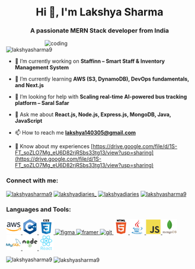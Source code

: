 <h1 align="center">Hi 👋, I'm Lakshya Sharma</h1>
<h3 align="center">A passionate MERN Stack developer from India</h3>
<img align="right" alt ="coding" width ="400" src="https://user-images.githubusercontent.com/74038190/212748830-4c709398-a386-4761-84d7-9e10b98fbe6e.gif">

<p align="left"> <img src="https://komarev.com/ghpvc/?username=lakshyasharma9&label=Profile%20views&color=0e75b6&style=flat" alt="lakshyasharma9" /> </p>

- 🔭 I’m currently working on **Staffinn – Smart Staff & Inventory Management System**

- 🌱 I’m currently learning **AWS (S3, DynamoDB), DevOps fundamentals, and Next.js**

- 🤝 I’m looking for help with **Scaling real-time AI-powered bus tracking platform – Saral Safar**

- 💬 Ask me about **React.js, Node.js, Express.js, MongoDB, Java, JavaScript**

- 📫 How to reach me **lakshya140305@gmail.com**

- 📄 Know about my experiences [https://drive.google.com/file/d/1S-FT_soZLO7Mg_eU6D82rjRSbs33tg13/view?usp=sharing](https://drive.google.com/file/d/1S-FT_soZLO7Mg_eU6D82rjRSbs33tg13/view?usp=sharing)

<h3 align="left">Connect with me:</h3>
<p align="left">
<a href="https://linkedin.com/in/lakshyasharma9" target="blank"><img align="center" src="https://raw.githubusercontent.com/rahuldkjain/github-profile-readme-generator/master/src/images/icons/Social/linked-in-alt.svg" alt="lakshyasharma9" height="30" width="40" /></a>
<a href="https://instagram.com/lakshyadiaries_" target="blank"><img align="center" src="https://raw.githubusercontent.com/rahuldkjain/github-profile-readme-generator/master/src/images/icons/Social/instagram.svg" alt="lakshyadiaries_" height="30" width="40" /></a>
<a href="https://www.youtube.com/c/lakshyadiaries" target="blank"><img align="center" src="https://raw.githubusercontent.com/rahuldkjain/github-profile-readme-generator/master/src/images/icons/Social/youtube.svg" alt="lakshyadiaries" height="30" width="40" /></a>
<a href="https://www.leetcode.com/lakshyasharma9" target="blank"><img align="center" src="https://raw.githubusercontent.com/rahuldkjain/github-profile-readme-generator/master/src/images/icons/Social/leet-code.svg" alt="lakshyasharma9" height="30" width="40" /></a>
</p>

<h3 align="left">Languages and Tools:</h3>
<p align="left"> <a href="https://aws.amazon.com" target="_blank" rel="noreferrer"> <img src="https://raw.githubusercontent.com/devicons/devicon/master/icons/amazonwebservices/amazonwebservices-original-wordmark.svg" alt="aws" width="40" height="40"/> </a> <a href="https://www.w3schools.com/cpp/" target="_blank" rel="noreferrer"> <img src="https://raw.githubusercontent.com/devicons/devicon/master/icons/cplusplus/cplusplus-original.svg" alt="cplusplus" width="40" height="40"/> </a> <a href="https://www.w3schools.com/css/" target="_blank" rel="noreferrer"> <img src="https://raw.githubusercontent.com/devicons/devicon/master/icons/css3/css3-original-wordmark.svg" alt="css3" width="40" height="40"/> </a> <a href="https://www.figma.com/" target="_blank" rel="noreferrer"> <img src="https://www.vectorlogo.zone/logos/figma/figma-icon.svg" alt="figma" width="40" height="40"/> </a> <a href="https://www.framer.com/" target="_blank" rel="noreferrer"> <img src="https://www.vectorlogo.zone/logos/framer/framer-icon.svg" alt="framer" width="40" height="40"/> </a> <a href="https://git-scm.com/" target="_blank" rel="noreferrer"> <img src="https://www.vectorlogo.zone/logos/git-scm/git-scm-icon.svg" alt="git" width="40" height="40"/> </a> <a href="https://www.w3.org/html/" target="_blank" rel="noreferrer"> <img src="https://raw.githubusercontent.com/devicons/devicon/master/icons/html5/html5-original-wordmark.svg" alt="html5" width="40" height="40"/> </a> <a href="https://www.java.com" target="_blank" rel="noreferrer"> <img src="https://raw.githubusercontent.com/devicons/devicon/master/icons/java/java-original.svg" alt="java" width="40" height="40"/> </a> <a href="https://developer.mozilla.org/en-US/docs/Web/JavaScript" target="_blank" rel="noreferrer"> <img src="https://raw.githubusercontent.com/devicons/devicon/master/icons/javascript/javascript-original.svg" alt="javascript" width="40" height="40"/> </a> <a href="https://www.mongodb.com/" target="_blank" rel="noreferrer"> <img src="https://raw.githubusercontent.com/devicons/devicon/master/icons/mongodb/mongodb-original-wordmark.svg" alt="mongodb" width="40" height="40"/> </a> <a href="https://www.mysql.com/" target="_blank" rel="noreferrer"> <img src="https://raw.githubusercontent.com/devicons/devicon/master/icons/mysql/mysql-original-wordmark.svg" alt="mysql" width="40" height="40"/> </a> <a href="https://nodejs.org" target="_blank" rel="noreferrer"> <img src="https://raw.githubusercontent.com/devicons/devicon/master/icons/nodejs/nodejs-original-wordmark.svg" alt="nodejs" width="40" height="40"/> </a> <a href="https://reactjs.org/" target="_blank" rel="noreferrer"> <img src="https://raw.githubusercontent.com/devicons/devicon/master/icons/react/react-original-wordmark.svg" alt="react" width="40" height="40"/> </a> </p>

<p><img align="left" src="https://github-readme-stats.vercel.app/api/top-langs?username=lakshyasharma9&show_icons=true&locale=en&layout=compact" alt="lakshyasharma9" /></p>

<p>&nbsp;<img align="center" src="https://github-readme-stats.vercel.app/api?username=lakshyasharma9&show_icons=true&locale=en" alt="lakshyasharma9" /></p>


